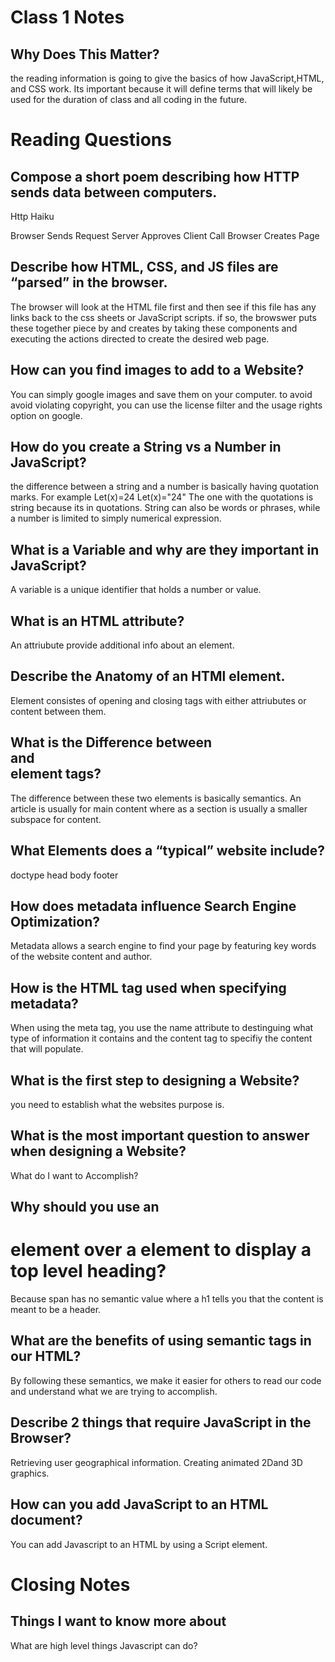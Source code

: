 # Class 1 Notes

## Why Does This Matter?

the reading information is going to give the basics of how JavaScript,HTML, and CSS work. Its important because it will define terms that will likely be used for the duration of class and all coding in the future.

# Reading Questions

## Compose a short poem describing how HTTP sends data between computers.

Http Haiku

Browser Sends Request
Server Approves Client Call
Browser Creates Page

## Describe how HTML, CSS, and JS files are “parsed” in the browser.

The browser will look at the HTML file first and then see if this file has any links back to the css sheets or JavaScript scripts. if so, the browswer puts these together piece by and creates by taking these components and executing the actions directed to create the desired web page.

## How can you find images to add to a Website?

You can simply google images and save them on your computer. to avoid avoid violating copyright, you can use the license filter and the usage rights option on google.

## How do you create a String vs a Number in JavaScript?

the difference between a string and a number is basically having quotation marks. For example
Let(x)=24 
Let(x)="24"
The one with the quotations is string because its in quotations. String can also be words or phrases, while a number is limited to simply numerical expression.

## What is a Variable and why are they important in JavaScript?

A variable is a unique identifier that holds a number or value.

## What is an HTML attribute?

An attriubute provide additional info about an element.

## Describe the Anatomy of an HTMl element.

Element consistes of opening and closing tags with either attriubutes or content between them.

## What is the Difference between <article> and <section> element tags?

The difference between these two elements is basically semantics. An article is usually for main content where as a section is usually a smaller subspace for content.

## What Elements does a “typical” website include?

doctype
head
body
footer

## How does metadata influence Search Engine Optimization?

Metadata allows a search engine to find your page by featuring key words of the website content and author.

## How is the <meta> HTML tag used when specifying metadata?

When using the meta tag, you use the name attribute to destinguing what type of information it contains and the content tag to specifiy the content that will populate.

## What is the first step to designing a Website?

you need to establish what the websites purpose is.

## What is the most important question to answer when designing a Website?

What do I want to Accomplish?

## Why should you use an <h1> element over a <span> element to display a top level heading?

Because span has no semantic value where a h1 tells you that the content is meant to be a header.

## What are the benefits of using semantic tags in our HTML?

By following these semantics, we make it easier for others to read our code and understand what we are trying to accomplish.

## Describe 2 things that require JavaScript in the Browser?

Retrieving user geographical information.
Creating animated 2Dand 3D graphics.

## How can you add JavaScript to an HTML document?

You can add Javascript to an HTML by using a Script element.

# Closing Notes

## Things I want to know more about

What are high level things Javascript can do?